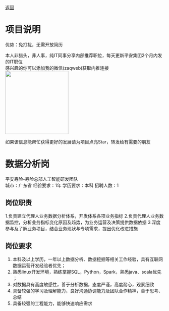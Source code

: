 [返回](../)

# 项目说明

优势：免打扰，无需开放简历

本人非猎头，非人事，纯IT同事分享内部推荐职位，每天更新平安集团2个月内发的IT职位  
感兴趣的你可以添加我的微信(zaqweb)获取内推连接  
<img src="https://github.com/zaqweb/PA-IT-JOBS/blob/master/WechatICode.jpeg"  height="200" width="200">

如果该信息能帮忙获得更好的发展请为项目点亮Star，转发给有需要的朋友

# 数据分析岗
平安寿险-寿险总部人工智能研发团队  
城市：广东省 经验要求：1年 学历要求：本科  招聘人数：1

## 岗位职责
1.负责建立代理人业务数据分析体系，开发体系各项业务指标
2.负责代理人业务数据监控，分析业务指标变化原因及趋势，为业务运营及决策提供数据依据
3.深度参与及了解业务项目，结合业务现状与专项需求，提出优化改进措施

## 岗位要求
1. 本科及以上学历，一年以上数据分析、数据挖掘等相关工作经验，具有互联网数据运营开发经验者优先； 
2. 熟悉linux开发环境，熟练掌握SQL，Python，Spark，熟悉java、scala优先 ； 
3. 对数据具有高度敏感性，善于分析数据，态度严谨，高度耐心，观察细致
4. 具备较强的学习及理解能力，良好沟通协调能力及团队合作精神，善于思考、总结
5. 具备较强的工程能力，能够快速响应需求




